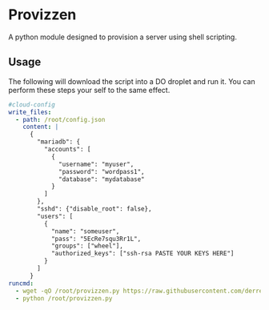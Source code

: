 # Provizzen

A python module designed to provision a server using shell scripting.

## Usage

The following will download the script into a DO droplet and run it. You can perform these steps your self to the same effect.

```yaml
#cloud-config
write_files:
  - path: /root/config.json
    content: |
      {
        "mariadb": {
          "accounts": [
            {
              "username": "myuser",
              "password": "wordpass1",
              "database": "mydatabase"
            }
          ]
        },
        "sshd": {"disable_root": false},
        "users": [
          {
            "name": "someuser",
            "pass": "5EcRe7squ3Rr1L",
            "groups": ["wheel"],
            "authorized_keys": ["ssh-rsa PASTE YOUR KEYS HERE"]
          }
        ]
      }
runcmd:
  - wget -qO /root/provizzen.py https://raw.githubusercontent.com/derrekbertrand/provizzen/dev/provizzen.py
  - python /root/provizzen.py
```
